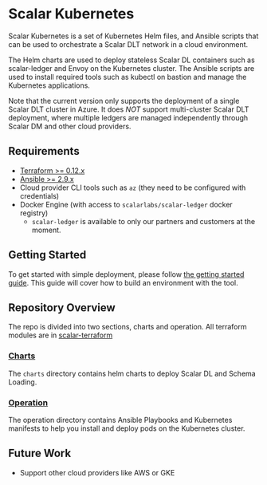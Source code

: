 # Scalar Kubernetes

Scalar Kubernetes is a set of Kubernetes Helm files, and Ansible scripts that can be used to orchestrate a Scalar DLT network in a cloud environment.

The Helm charts are used to deploy stateless Scalar DL containers such as scalar-ledger and Envoy on the Kubernetes cluster. The Ansible scripts are used to install required tools such as kubectl on bastion and manage the Kubernetes applications.

Note that the current version only supports the deployment of a single Scalar DLT cluster in Azure. It does *NOT* support multi-cluster Scalar DLT deployment, where multiple ledgers are managed independently through Scalar DM and other cloud providers.

## Requirements

* [Terraform >= 0.12.x](https://www.terraform.io/downloads.html)
* [Ansible >= 2.9.x](https://docs.ansible.com/ansible/latest/installation_guide/intro_installation.html)
* Cloud provider CLI tools such as `az` (they need to be configured with credentials)
* Docker Engine (with access to `scalarlabs/scalar-ledger` docker registry)
  * `scalar-ledger` is available to only our partners and customers at the moment.

## Getting Started

To get started with simple deployment, please follow [the getting started guide](docs/GettingStarted.md). This guide will cover how to build an environment with the tool.

## Repository Overview

The repo is divided into two sections, charts and operation. All terraform modules are in [scalar-terraform](https://github.com/scalar-labs/scalar-terraform)

### [Charts](./charts)

The `charts` directory contains helm charts to deploy Scalar DL and Schema Loading.

### [Operation](./operation)

The operation directory contains Ansible Playbooks and Kubernetes manifests to help you install and deploy pods on the Kubernetes cluster.

## Future Work

* Support other cloud providers like AWS or GKE
